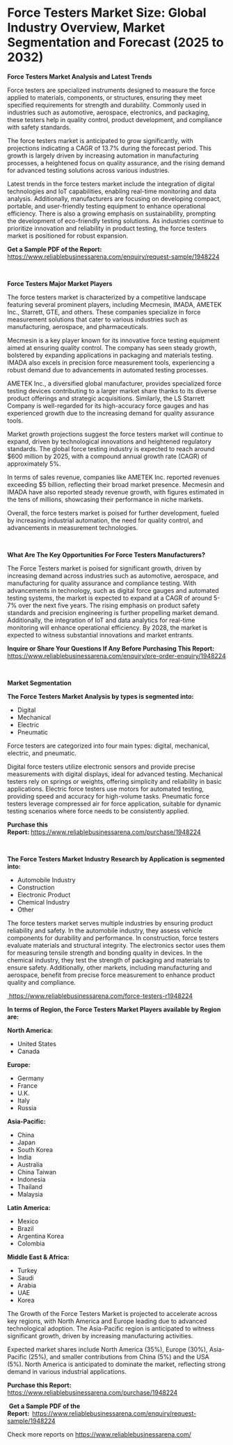 <p><h1>Force Testers Market Size: Global Industry Overview, Market Segmentation and Forecast (2025 to 2032)</h1></p><p><strong>Force Testers Market Analysis and Latest Trends</strong></p>
<p><p>Force testers are specialized instruments designed to measure the force applied to materials, components, or structures, ensuring they meet specified requirements for strength and durability. Commonly used in industries such as automotive, aerospace, electronics, and packaging, these testers help in quality control, product development, and compliance with safety standards.</p><p>The force testers market is anticipated to grow significantly, with projections indicating a CAGR of 13.7% during the forecast period. This growth is largely driven by increasing automation in manufacturing processes, a heightened focus on quality assurance, and the rising demand for advanced testing solutions across various industries. </p><p>Latest trends in the force testers market include the integration of digital technologies and IoT capabilities, enabling real-time monitoring and data analysis. Additionally, manufacturers are focusing on developing compact, portable, and user-friendly testing equipment to enhance operational efficiency. There is also a growing emphasis on sustainability, prompting the development of eco-friendly testing solutions. As industries continue to prioritize innovation and reliability in product testing, the force testers market is positioned for robust expansion.</p></p>
<p><strong>Get a Sample PDF of the Report:&nbsp;</strong> <a href="https://www.reliablebusinessarena.com/enquiry/request-sample/1948224?utm_campaign=2958&utm_medium=2&utm_source=Github&utm_content=ia&utm_term=08042025&utm_id=force-testers">https://www.reliablebusinessarena.com/enquiry/request-sample/1948224</a></p>
<p>&nbsp;</p>
<p><strong>Force Testers Major Market Players</strong></p>
<p><p>The force testers market is characterized by a competitive landscape featuring several prominent players, including Mecmesin, IMADA, AMETEK Inc., Starrett, GTE, and others. These companies specialize in force measurement solutions that cater to various industries such as manufacturing, aerospace, and pharmaceuticals.</p><p>Mecmesin is a key player known for its innovative force testing equipment aimed at ensuring quality control. The company has seen steady growth, bolstered by expanding applications in packaging and materials testing. IMADA also excels in precision force measurement tools, experiencing a robust demand due to advancements in automated testing processes.</p><p>AMETEK Inc., a diversified global manufacturer, provides specialized force testing devices contributing to a larger market share thanks to its diverse product offerings and strategic acquisitions. Similarly, the LS Starrett Company is well-regarded for its high-accuracy force gauges and has experienced growth due to the increasing demand for quality assurance tools.</p><p>Market growth projections suggest the force testers market will continue to expand, driven by technological innovations and heightened regulatory standards. The global force testing industry is expected to reach around $600 million by 2025, with a compound annual growth rate (CAGR) of approximately 5%.</p><p>In terms of sales revenue, companies like AMETEK Inc. reported revenues exceeding $5 billion, reflecting their broad market presence. Mecmesin and IMADA have also reported steady revenue growth, with figures estimated in the tens of millions, showcasing their performance in niche markets.</p><p>Overall, the force testers market is poised for further development, fueled by increasing industrial automation, the need for quality control, and advancements in measurement technologies.</p></p>
<p>&nbsp;</p>
<p><strong>What Are The Key Opportunities For Force Testers Manufacturers?</strong></p>
<p><p>The Force Testers market is poised for significant growth, driven by increasing demand across industries such as automotive, aerospace, and manufacturing for quality assurance and compliance testing. With advancements in technology, such as digital force gauges and automated testing systems, the market is expected to expand at a CAGR of around 5-7% over the next five years. The rising emphasis on product safety standards and precision engineering is further propelling market demand. Additionally, the integration of IoT and data analytics for real-time monitoring will enhance operational efficiency. By 2028, the market is expected to witness substantial innovations and market entrants.</p></p>
<p><strong>Inquire or Share Your Questions If Any Before Purchasing This Report:</strong> <a href="https://www.reliablebusinessarena.com/enquiry/pre-order-enquiry/1948224?utm_campaign=2958&utm_medium=2&utm_source=Github&utm_content=ia&utm_term=08042025&utm_id=force-testers">https://www.reliablebusinessarena.com/enquiry/pre-order-enquiry/1948224</a></p>
<p>&nbsp;</p>
<p><strong>Market Segmentation</strong></p>
<p><strong>The Force Testers Market Analysis by types is segmented into:</strong></p>
<p><ul><li>Digital</li><li>Mechanical</li><li>Electric</li><li>Pneumatic</li></ul></p>
<p><p>Force testers are categorized into four main types: digital, mechanical, electric, and pneumatic. </p><p>Digital force testers utilize electronic sensors and provide precise measurements with digital displays, ideal for advanced testing. Mechanical testers rely on springs or weights, offering simplicity and reliability in basic applications. Electric force testers use motors for automated testing, providing speed and accuracy for high-volume tasks. Pneumatic force testers leverage compressed air for force application, suitable for dynamic testing scenarios where force needs to be consistently applied.</p></p>
<p><strong>Purchase this Report:&nbsp;</strong><a href="https://www.reliablebusinessarena.com/purchase/1948224?utm_campaign=2958&utm_medium=2&utm_source=Github&utm_content=ia&utm_term=08042025&utm_id=force-testers">https://www.reliablebusinessarena.com/purchase/1948224</a></p>
<p>&nbsp;</p>
<p><strong>The Force Testers Market Industry Research by Application is segmented into:</strong></p>
<p><ul><li>Automobile Industry</li><li>Construction</li><li>Electronic Product</li><li>Chemical Industry</li><li>Other</li></ul></p>
<p><p>The force testers market serves multiple industries by ensuring product reliability and safety. In the automobile industry, they assess vehicle components for durability and performance. In construction, force testers evaluate materials and structural integrity. The electronics sector uses them for measuring tensile strength and bonding quality in devices. In the chemical industry, they test the strength of packaging and materials to ensure safety. Additionally, other markets, including manufacturing and aerospace, benefit from precise force measurement to enhance product quality and compliance.</p></p>
<p><a href="https://www.reliablebusinessarena.com/force-testers-r1948224?utm_campaign=2958&utm_medium=2&utm_source=Github&utm_content=ia&utm_term=08042025&utm_id=force-testers">&nbsp;https://www.reliablebusinessarena.com/force-testers-r1948224</a></p>
<p><strong>In terms of Region, the Force Testers Market Players available by Region are:</strong></p>
<p>
    <p> <strong> North America: </strong>
        <ul>
            <li>United States</li>
            <li>Canada</li>
        </ul>
        </p> 
    <p> <strong> Europe: </strong>
        <ul>
            <li>Germany</li>
            <li>France</li>
            <li>U.K.</li>
            <li>Italy</li>
            <li>Russia</li>
        </ul>
        </p> 
    <p> <strong> Asia-Pacific: </strong>
        <ul>
            <li>China</li>
            <li>Japan</li>
            <li>South Korea</li>
            <li>India</li>
            <li>Australia</li>
            <li>China Taiwan</li>
            <li>Indonesia</li>
            <li>Thailand</li>
            <li>Malaysia</li>
        </ul>
        </p> 
    <p> <strong> Latin America: </strong>
        <ul>
            <li>Mexico</li>
            <li>Brazil</li>
            <li>Argentina Korea</li>
            <li>Colombia</li>
        </ul>
        </p> 
    <p> <strong> Middle East & Africa: </strong>
        <ul>
            <li>Turkey</li>
            <li>Saudi</li>
            <li>Arabia</li>
            <li>UAE</li>
            <li>Korea</li>
        </ul>
    </p>
    </p>
<p><p>The Growth of the Force Testers Market is projected to accelerate across key regions, with North America and Europe leading due to advanced technological adoption. The Asia-Pacific region is anticipated to witness significant growth, driven by increasing manufacturing activities. </p><p>Expected market shares include North America (35%), Europe (30%), Asia-Pacific (25%), and smaller contributions from China (5%) and the USA (5%). North America is anticipated to dominate the market, reflecting strong demand in various industrial applications.</p></p>
<p><strong>Purchase this Report: </strong><a href="https://www.reliablebusinessarena.com/purchase/1948224?utm_campaign=2958&utm_medium=2&utm_source=Github&utm_content=ia&utm_term=08042025&utm_id=force-testers">https://www.reliablebusinessarena.com/purchase/1948224</a></p>
<p>&nbsp;<strong>Get a Sample PDF of the Report:&nbsp;&nbsp;</strong><a href="https://www.reliablebusinessarena.com/enquiry/request-sample/1948224?utm_campaign=2958&utm_medium=2&utm_source=Github&utm_content=ia&utm_term=08042025&utm_id=force-testers">https://www.reliablebusinessarena.com/enquiry/request-sample/1948224</a></p>
<p><strong></strong></p>
<p>Check more reports on <a href="https://www.reliablebusinessarena.com/?utm_campaign=2958&utm_medium=2&utm_source=Github&utm_content=ia&utm_term=08042025&utm_id=force-testers">https://www.reliablebusinessarena.com/</a></p>